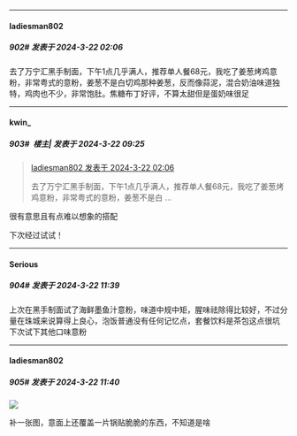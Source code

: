 ﻿
*****

####  ladiesman802  
##### 902#       发表于 2024-3-22 02:06

去了万宁汇黑手制面，下午1点几乎满人，推荐单人餐68元，我吃了姜葱烤鸡意粉，非常粤式的意粉，姜葱不是白切鸡那种姜葱，反而像蒜泥，混合奶油味道独特，鸡肉也不少，非常饱肚。焦糖布丁好评，不算太甜但是蛋奶味很足


*****

####  kwin_  
##### 903#         楼主| 发表于 2024-3-22 09:25

<blockquote><a href="httphttps://bbs.saraba1st.com/2b/forum.php?mod=redirect&amp;goto=findpost&amp;pid=64330275&amp;ptid=1971370" target="_blank">ladiesman802 发表于 2024-3-22 02:06</a>

去了万宁汇黑手制面，下午1点几乎满人，推荐单人餐68元，我吃了姜葱烤鸡意粉，非常粤式的意粉，姜葱不是白 ...</blockquote>
很有意思且有点难以想象的搭配

下次经过试试！


*****

####  Serious  
##### 904#       发表于 2024-3-22 11:39

上次在黑手制面试了海鲜墨鱼汁意粉，味道中规中矩，腥味祛除得比较好，不过分量在珠城来说算得上良心，泡饭普通没有任何记忆点，套餐饮料是茶包这点很坑
下次试下其他口味意粉

*****

####  ladiesman802  
##### 905#       发表于 2024-3-22 11:40

<img src="https://i0.imgs.ovh/2024/03/21/e9hKK.jpeg" referrerpolicy="no-referrer">

补一张图，意面上还覆盖一片锅贴脆脆的东西，不知道是啥

